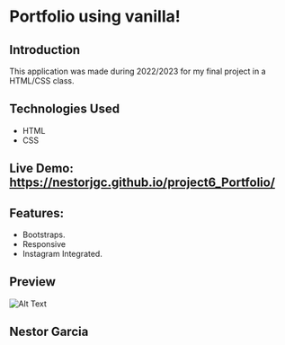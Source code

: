 # Portfolio using vanilla!

## Introduction

This application was made during 2022/2023 for my final project in a HTML/CSS class.
## Technologies Used
- HTML
- CSS

## Live Demo: https://nestorjgc.github.io/project6_Portfolio/

## Features:
  - Bootstraps.
  - Responsive
  - Instagram Integrated.

## Preview
![Alt Text](https://github.com/nestorjgc/Cubito-Unity-Game/blob/main/Pictures/gif123.gif)

## Nestor Garcia



